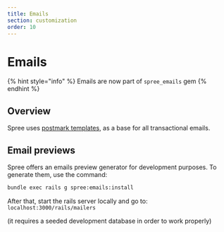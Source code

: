 ```yaml
---
title: Emails
section: customization
order: 10
---
```


# Emails

{% hint style="info" %}
Emails are now part of `spree_emails` gem
{% endhint %}

## Overview

Spree uses [postmark templates](https://github.com/wildbit/postmark-templates), as a base for all transactional emails.

## Email previews

Spree offers an emails preview generator for development purposes. To generate them, use the command:

```bash
bundle exec rails g spree:emails:install
```

After that, start the rails server locally and go to: `localhost:3000/rails/mailers`

\(it requires a seeded development database in order to work properly\)

